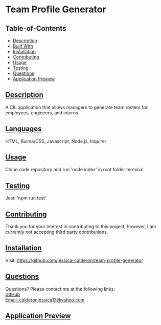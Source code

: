 
# Team Profile Generator
## Table-of-Contents
* [Description](#description)
* [Built With](#languages)
* [Installation](#installation)
* [Contributing](#contributing)
* [Usage](#usage)
* [Testing](#tests)
* [Questions](#questions)
* [Application Preview](#application-preview)

       

## [Description](#table-of-contents)
A CIL application that allows managers to generate team rosters for employees, engineers, and interns.

## [Languages](#table-of-contents)
HTML, Bulma/CSS, Javascript, Node.js, Inquirer

      
      

## [Usage](#table-of-contents)
Clone code repository and run 'node index' in root folder terminal

## [Testing](#table-of-contents)
Jest: 'npm run test'

## [Contributing](#table-of-contents)

Thank you for your interest in contributing to this project, however, I am currently not accepting third party contributions.
      

## [Installation](#table-of-contents)
Visit: https://github.com/jessica-calderon/team-profile-generator

## [Questions](#table-of-contents)
Questions? Please contact me at the following links: <br>
[GitHub](https://github.com/jessica-calderon) <br>
[Email: calderonjessica13@yahoo.com](mailto:calderonjessica13@yahoo.com)

## [Application Preview](#table-of-contents)
